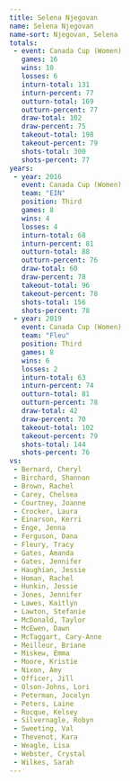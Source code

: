 ```yaml
---
title: Selena Njegovan
name: Selena Njegovan
name-sort: Njegovan, Selena
totals:
 - event: Canada Cup (Women)
   games: 16
   wins: 10
   losses: 6
   inturn-total: 131
   inturn-percent: 77
   outturn-total: 169
   outturn-percent: 77
   draw-total: 102
   draw-percent: 75
   takeout-total: 198
   takeout-percent: 79
   shots-total: 300
   shots-percent: 77
years:
 - year: 2016
   event: Canada Cup (Women)
   team: "EIN"
   position: Third
   games: 8
   wins: 4
   losses: 4
   inturn-total: 68
   inturn-percent: 81
   outturn-total: 88
   outturn-percent: 76
   draw-total: 60
   draw-percent: 78
   takeout-total: 96
   takeout-percent: 78
   shots-total: 156
   shots-percent: 78
 - year: 2019
   event: Canada Cup (Women)
   team: "Fleu"
   position: Third
   games: 8
   wins: 6
   losses: 2
   inturn-total: 63
   inturn-percent: 74
   outturn-total: 81
   outturn-percent: 78
   draw-total: 42
   draw-percent: 70
   takeout-total: 102
   takeout-percent: 79
   shots-total: 144
   shots-percent: 76
vs:
 - Bernard, Cheryl
 - Birchard, Shannon
 - Brown, Rachel
 - Carey, Chelsea
 - Courtney, Joanne
 - Crocker, Laura
 - Einarson, Kerri
 - Enge, Jenna
 - Ferguson, Dana
 - Fleury, Tracy
 - Gates, Amanda
 - Gates, Jennifer
 - Haughian, Jessie
 - Homan, Rachel
 - Hunkin, Jessie
 - Jones, Jennifer
 - Lawes, Kaitlyn
 - Lawton, Stefanie
 - McDonald, Taylor
 - McEwen, Dawn
 - McTaggart, Cary-Anne
 - Meilleur, Briane
 - Miskew, Emma
 - Moore, Kristie
 - Nixon, Amy
 - Officer, Jill
 - Olson-Johns, Lori
 - Peterman, Jocelyn
 - Peters, Laine
 - Rocque, Kelsey
 - Silvernagle, Robyn
 - Sweeting, Val
 - Thevenot, Kara
 - Weagle, Lisa
 - Webster, Crystal
 - Wilkes, Sarah
---
```

